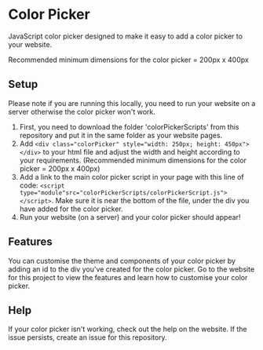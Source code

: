 # Color Picker

JavaScript color picker designed to make it easy to add a color picker to your website.

Recommended minimum dimensions for the color picker = 200px x 400px

## Setup

Please note if you are running this locally, you need to run your website on a server otherwise the color picker won't work.

1. First, you need to download the folder 'colorPickerScripts' from this repository and put it in the same folder as your website pages.
2. Add `<div class="colorPicker" style="width: 250px; height: 450px"></div>` to your html file and adjust the width and height according to your requirements. (Recommended minimum dimensions for the color picker = 200px x 400px)
3. Add a link to the main color picker script in your page with this line of code: `<script type="module"src="colorPickerScripts/colorPickerScript.js"></script>`.
   Make sure it is near the bottom of the file, under the div you have added for the color picker.
4. Run your website (on a server) and your color picker should appear!

## Features

You can customise the theme and components of your color picker by adding an id to the div you've created for the color picker. Go to the website for this project to view the features and learn how to customise your color picker.

## Help

If your color picker isn't working, check out the help on the website. If the issue persists, create an issue for this repository.
